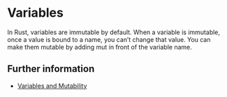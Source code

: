 # Variables

In Rust, variables are immutable by default.
When a variable is immutable, once a value is bound to a name, you can’t change that value.
You can make them mutable by adding mut in front of the variable name.

## Further information

-   [Variables and Mutability](https://doc.rust-lang.org/book/ch03-01-variables-and-mutability.html)
